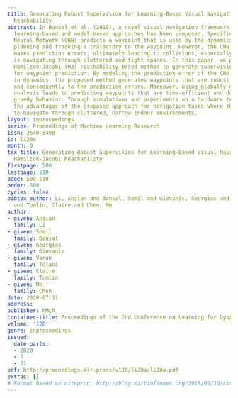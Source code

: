 ```yaml
---
title: Generating Robust Supervision for Learning-Based Visual Navigation Using Hamilton-Jacobi
  Reachability
abstract: In Bansal et al. (2019), a novel visual navigation framework that combines
  learning-based and model-based approaches has been proposed. Specifically, a Convolutional
  Neural Network (CNN) predicts a waypoint that is used by the dynamics model for
  planning and tracking a trajectory to the waypoint. However, the CNN inevitably
  makes prediction errors, ultimately leading to collisions, especially when the robot
  is navigating through cluttered and tight spaces. In this paper, we present a novel
  Hamilton-Jacobi (HJ) reachability-based method to generate supervision for the CNN
  for waypoint prediction. By modeling the prediction error of the CNN as disturbances
  in dynamics, the proposed method generates waypoints that are robust to these disturbances,
  and consequently to the prediction errors. Moreover, using globally optimal HJ reachability
  analysis leads to predicting waypoints that are time-efficient and do not exhibit
  greedy behavior. Through simulations and experiments on a hardware testbed, we demonstrate
  the advantages of the proposed approach for navigation tasks where the robot needs
  to navigate through cluttered, narrow indoor environments.
layout: inproceedings
series: Proceedings of Machine Learning Research
issn: 2640-3498
id: li20a
month: 0
tex_title: Generating Robust Supervision for Learning-Based Visual Navigation Using
  Hamilton-Jacobi Reachability
firstpage: 500
lastpage: 510
page: 500-510
order: 500
cycles: false
bibtex_author: Li, Anjian and Bansal, Somil and Giovanis, Georgios and Tolani, Varun
  and Tomlin, Claire and Chen, Mo
author:
- given: Anjian
  family: Li
- given: Somil
  family: Bansal
- given: Georgios
  family: Giovanis
- given: Varun
  family: Tolani
- given: Claire
  family: Tomlin
- given: Mo
  family: Chen
date: 2020-07-31
address: 
publisher: PMLR
container-title: Proceedings of the 2nd Conference on Learning for Dynamics and Control
volume: '120'
genre: inproceedings
issued:
  date-parts:
  - 2020
  - 7
  - 31
pdf: http://proceedings.mlr.press/v120/li20a/li20a.pdf
extras: []
# Format based on citeproc: http://blog.martinfenner.org/2013/07/30/citeproc-yaml-for-bibliographies/
---
```

